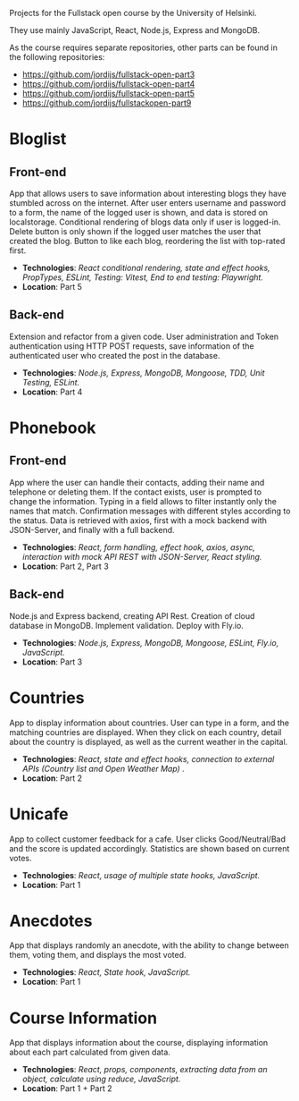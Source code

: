 Projects for the Fullstack open course by the University of Helsinki.

They use mainly JavaScript, React, Node.js, Express and MongoDB.

As the course requires separate repositories, other parts can be found in the following repositories:
* https://github.com/jordijs/fullstack-open-part3
* https://github.com/jordijs/fullstack-open-part4
* https://github.com/jordijs/fullstack-open-part5
* https://github.com/jordijs/fullstackopen-part9

# Bloglist
## Front-end
App that allows users to save information about interesting blogs they have stumbled across on the internet. After user enters username and password to a form, the name of the logged user is shown, and data is stored on localstorage. Conditional rendering of blogs data only if user is logged-in. Delete button is only shown if the logged user matches the user that created the blog. Button to like each blog, reordering the list with top-rated first.
- **Technologies**: _React conditional rendering, state and effect hooks, PropTypes, ESLint, Testing: Vitest, End to end testing: Playwright._
- **Location**: Part 5
## Back-end
Extension and refactor from a given code. User administration and Token authentication using HTTP POST requests, save information of the authenticated user who created the post in the database.
- **Technologies**: _Node.js, Express, MongoDB, Mongoose, TDD, Unit Testing, ESLint._
- **Location**: Part 4

# Phonebook
## Front-end
App where the user can handle their contacts, adding their name and telephone or deleting them. If the contact exists, user is prompted to change the information. Typing in a field allows to filter instantly only the names that match. Confirmation messages with different styles according to the status. Data is retrieved with axios, first with a mock backend with JSON-Server, and finally with a full backend.
- **Technologies**: _React, form handling, effect hook, axios, async, interaction with mock API REST with JSON-Server, React styling._
- **Location**: Part 2, Part 3
## Back-end
Node.js and Express backend, creating API Rest. Creation of cloud database in MongoDB. Implement validation. Deploy with Fly.io.
- **Technologies**: _Node.js, Express, MongoDB, Mongoose, ESLint, Fly.io, JavaScript._
- **Location**: Part 3

# Countries
App to display information about countries. User can type in a form, and the matching countries are displayed. When they click on each country, detail about the country is displayed, as well as the current weather in the capital.
- **Technologies**: _React, state and effect hooks, connection to external APIs (Country list and Open Weather Map) ._
- **Location**: Part 2

# Unicafe
App to collect customer feedback for a cafe. User clicks Good/Neutral/Bad and the score is updated accordingly. Statistics are shown based on current votes.
- **Technologies**: _React, usage of multiple state hooks, JavaScript._
- **Location**: Part 1

# Anecdotes
App that displays randomly an anecdote, with the ability to change between them, voting them, and displays the most voted.
- **Technologies**: _React, State hook, JavaScript._
- **Location**: Part 1

# Course Information
App that displays information about the course, displaying information about each part calculated from given data.
- **Technologies**: _React, props, components, extracting data from an object, calculate using reduce, JavaScript._
- **Location**: Part 1 + Part 2

